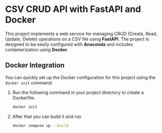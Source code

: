 # CSV CRUD API with FastAPI and Docker

This project implements a web service for managing CRUD (Create, Read, Update, Delete) operations on a CSV file using **FastAPI**.
The project is designed to be easily configured with **Anaconda** and includes containerization using **Docker**.

## Docker Integration

You can quickly set up the Docker configuration for this project using the `docker init` command:

1. Run the following command in your project directory to create a Dockerfile:
   ```bash
   docker init
   ```
2. After that you can build it and run
   ```bash
   docker compose up --build
   ```
